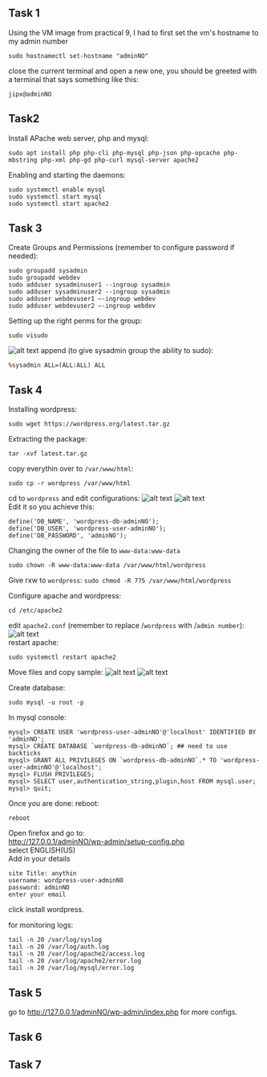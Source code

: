 ## Task 1
Using the VM image from practical 9, I had to first set the vm's hostname to my admin number
```
sudo hostnamectl set-hostname "adminNO"
```

close the current terminal and open a new one, you should be greeted with a terminal that says something like this:
```
jipx@adminNO
```

## Task2
Install APache web server, php and mysql:
```
sudo apt install php php-cli php-mysql php-json php-opcache php-mbstring php-xml php-gd php-curl mysql-server apache2
```

Enabling and starting the daemons:
```
sudo systemctl enable mysql
sudo systemctl start mysql
sudo systemctl start apache2
```

## Task 3
Create Groups and Permissions (remember to configure password if needed):
```
sudo groupadd sysadmin
sudo groupadd webdev
sudo adduser sysadminuser1 --ingroup sysadmin
sudo adduser sysadminuser2 --ingroup sysadmin
sudo adduser webdevuser1 –-ingroup webdev
sudo adduser webdevuser2 –-ingroup webdev
```

Setting up the right perms for the group:
```
sudo visudo
```
![alt text](image.png)
append (to give sysadmin group the ability to sudo):
```
%sysadmin ALL=(ALL:ALL) ALL
```

## Task 4
Installing wordpress:
```
sudo wget https://wordpress.org/latest.tar.gz
```
Extracting the package:
```
tar -xvf latest.tar.gz
```
copy everythin over to `/var/www/html`:
```
sudo cp -r wordpress /var/www/html
```
cd to `wordpress` and edit configurations:
![alt text](image-1.png)
![alt text](image-2.png)
<br> Edit it so you achieve this:
```
define('DB_NAME', 'wordpress-db-adminNO');
define('DB_USER', 'wordpress-user-adminNO');
define('DB_PASSWORD', 'adminNO');
```
Changing the owner of the file to `www-data:www-data`
```
sudo chown -R www-data:www-data /var/www/html/wordpress
```
Give rxw to `wordpress`:
```sudo chmod -R 775 /var/www/html/wordpress```

Configure apache and wordpress:
```
cd /etc/apache2
```

edit `apache2.conf` (remember to replace /`wordpress` with /`admin number`):<br>
![alt text](image-3.png)<br>
restart apache:
```
sudo systemctl restart apache2
```

Move files and copy sample:
![alt text](image-4.png)
![alt text](image-5.png)<br>

Create database:
```
sudo mysql -u root -p
```
In mysql console:
```
mysql> CREATE USER 'wordpress-user-adminNO'@'localhost' IDENTIFIED BY 'adminNO';
mysql> CREATE DATABASE `wordpress-db-adminNO`; ## need to use backticks
mysql> GRANT ALL PRIVILEGES ON `wordpress-db-adminNO`.* TO 'wordpress-user-adminNO'@'localhost';
mysql> FLUSH PRIVILEGES;
mysql> SELECT user,authentication_string,plugin,host FROM mysql.user;
mysql> quit;
```

Once you are done:
reboot:
```
reboot
```

Open firefox and go to:<br>
http://127.0.0.1/adminNO/wp-admin/setup-config.php<br>
select ENGLISH(US) <br>
Add in your details <br>
```
site Title: anythin
username: wordpress-user-adminNO
password: adminNO
enter your email
```
click install wordpress.<br>


for monitoring logs:
```
tail -n 20 /var/log/syslog
tail -n 20 /var/log/auth.log
tail -n 20 /var/log/apache2/access.log
tail -n 20 /var/log/apache2/error.log
tail -n 20 /var/log/mysql/error.log
```

## Task 5
go to http://127.0.0.1/adminNO/wp-admin/index.php for more configs.<br>
## Task 6
## Task 7
